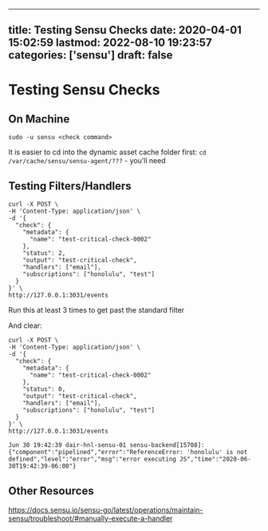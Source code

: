 
---
title: Testing Sensu Checks
date: 2020-04-01 15:02:59
lastmod: 2022-08-10 19:23:57
categories: ['sensu']
draft: false
---


# Testing Sensu Checks
## On Machine
```
sudo -u sensu <check command>
```

It is easier to cd into the dynamic asset cache folder first:
`cd /var/cache/sensu/sensu-agent/???` - you’ll need 

## Testing Filters/Handlers
```
curl -X POST \
-H 'Content-Type: application/json' \
-d '{
  "check": {
    "metadata": {
      "name": "test-critical-check-0002"
    },
    "status": 2,
    "output": "test-critical-check",
    "handlers": ["email"],
    "subscriptions": ["honolulu", "test"]
  }
}' \
http://127.0.0.1:3031/events 
```

Run this at least 3 times to get past the standard filter

And clear:
```
curl -X POST \
-H 'Content-Type: application/json' \
-d '{
  "check": {
    "metadata": {
      "name": "test-critical-check-0002"
    },
    "status": 0,
    "output": "test-critical-check",
    "handlers": ["email"],
    "subscriptions": ["honolulu", "test"]
  }
}' \
http://127.0.0.1:3031/events 
```

```
Jun 30 19:42:39 dair-hnl-sensu-01 sensu-backend[15708]: {"component":"pipelined","error":"ReferenceError: 'honolulu' is not defined","level":"error","msg":"error executing JS","time":"2020-06-30T19:42:39-06:00"}
```

## Other Resources
https://docs.sensu.io/sensu-go/latest/operations/maintain-sensu/troubleshoot/#manually-execute-a-handler

<!-- #public #sensu -->

<!-- {BearID:1C0AFCA6-28B6-43A8-B5F8-9B143E15A225-1087-000085409E159F25} -->
